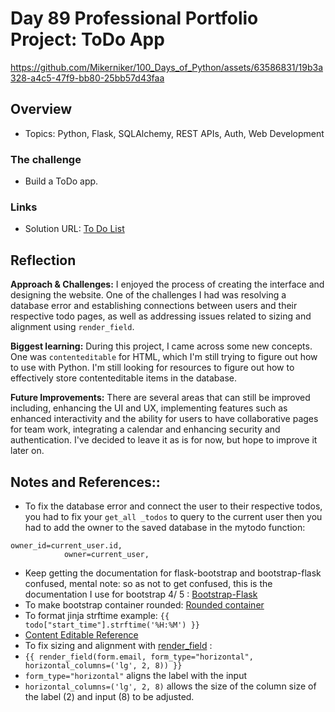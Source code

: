 # Day 89 Professional Portfolio Project: ToDo App

https://github.com/Mikerniker/100_Days_of_Python/assets/63586831/19b3a328-a4c5-47f9-bb80-25bb57d43faa

## Overview

- Topics: Python, Flask, SQLAlchemy, REST APIs, Auth, Web Development  

### The challenge

- Build a ToDo app.

### Links

- Solution URL: [To Do List](https://github.com/Mikerniker/100_Days_of_Python/tree/main/Day89)

## Reflection
**Approach & Challenges:** 
I enjoyed the process of creating the interface and designing the website. One of the challenges I had was resolving a database error and establishing connections between users and their respective todo pages, as well as addressing issues related to sizing and alignment using ```render_field```.

**Biggest learning:**
During this project, I came across some new concepts. One was ```contenteditable``` for HTML, which I'm still trying to figure out how to use with Python. I'm still looking for resources to figure out how to  effectively store contenteditable items in the database.

**Future Improvements:**
There are several areas that can still be improved including, enhancing the UI and UX, implementing features such as enhanced interactivity and the ability for users to have collaborative pages for team work, integrating a calendar and enhancing security and authentication. I've decided to leave it as is for now, but hope to improve it later on.

## Notes and References::
- To fix the database error and connect the user to their respective todos, you had to fix your ```get_all _todos``` to query to the current user then you had to add the owner to the saved database in the  mytodo function: 
```
owner_id=current_user.id,
            owner=current_user,
```
- Keep getting the documentation for flask-bootstrap and bootstrap-flask confused, mental note: so as not to get confused, this is the documentation I use for bootstrap 4/ 5 :
[Bootstrap-Flask](https://bootstrap-flask.readthedocs.io/en/stable/migrate/) 
- To make bootstrap container rounded: [Rounded container](https://mdbootstrap.com/learn/mdb-foundations/bootstrap/rounded-corners/#:~:text=In%20Bootstrap%2C%20it's%20very%20easy,class%20rounded%2D4%20or%20similar.)
- To format jinja strftime example: ```{{ todo["start_time"].strftime('%H:%M') }}```
- [Content Editable Reference](https://www.w3schools.com/tags/att_global_contenteditable.asp)
- To fix sizing and alignment with [render_field](https://bootstrap-flask.readthedocs.io/en/stable/macros/#render_field) :              
- ```{{ render_field(form.email, form_type="horizontal", horizontal_columns=('lg', 2, 8)) }}```
- ```form_type="horizontal"``` aligns the label with the input
- ```horizontal_columns=('lg', 2, 8)``` allows the size of the column size of the label (2) and input (8) to be adjusted.
